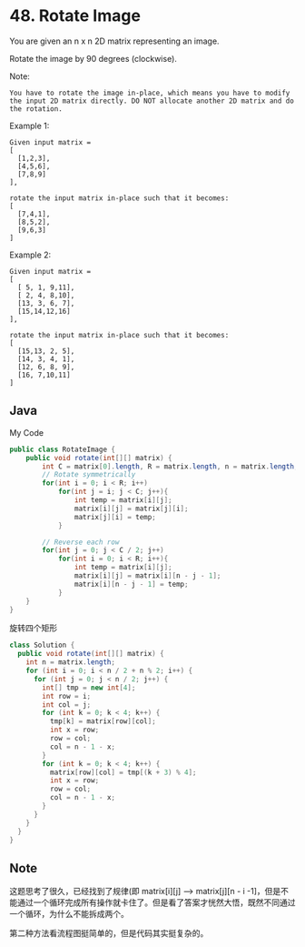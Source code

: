 # 48. Rotate Image

You are given an n x n 2D matrix representing an image.

Rotate the image by 90 degrees (clockwise).

Note:
```
You have to rotate the image in-place, which means you have to modify the input 2D matrix directly. DO NOT allocate another 2D matrix and do the rotation.
```

Example 1:

```
Given input matrix = 
[
  [1,2,3],
  [4,5,6],
  [7,8,9]
],

rotate the input matrix in-place such that it becomes:
[
  [7,4,1],
  [8,5,2],
  [9,6,3]
]
```
Example 2:

```
Given input matrix =
[
  [ 5, 1, 9,11],
  [ 2, 4, 8,10],
  [13, 3, 6, 7],
  [15,14,12,16]
], 

rotate the input matrix in-place such that it becomes:
[
  [15,13, 2, 5],
  [14, 3, 4, 1],
  [12, 6, 8, 9],
  [16, 7,10,11]
]
```

## Java

My Code
``` java
public class RotateImage {
    public void rotate(int[][] matrix) {
        int C = matrix[0].length, R = matrix.length, n = matrix.length;
        // Rotate symmetrically
        for(int i = 0; i < R; i++)
            for(int j = i; j < C; j++){
                int temp = matrix[i][j];
                matrix[i][j] = matrix[j][i];
                matrix[j][i] = temp;
            }

        // Reverse each row
        for(int j = 0; j < C / 2; j++)
            for(int i = 0; i < R; i++){
                int temp = matrix[i][j];
                matrix[i][j] = matrix[i][n - j - 1];
                matrix[i][n - j - 1] = temp;
            }
    }
}
```

旋转四个矩形

```java
class Solution {
  public void rotate(int[][] matrix) {
    int n = matrix.length;
    for (int i = 0; i < n / 2 + n % 2; i++) {
      for (int j = 0; j < n / 2; j++) {
        int[] tmp = new int[4];
        int row = i;
        int col = j;
        for (int k = 0; k < 4; k++) {
          tmp[k] = matrix[row][col];
          int x = row;
          row = col;
          col = n - 1 - x;
        }
        for (int k = 0; k < 4; k++) {
          matrix[row][col] = tmp[(k + 3) % 4];
          int x = row;
          row = col;
          col = n - 1 - x;
        }
      }
    }
  }
}
```
## Note

这题思考了很久，已经找到了规律(即 matrix[i][j] --> matrix[j][n - i -1]，但是不能通过一个循环完成所有操作就卡住了。但是看了答案才恍然大悟，既然不同通过一个循环，为什么不能拆成两个。

第二种方法看流程图挺简单的，但是代码其实挺复杂的。



